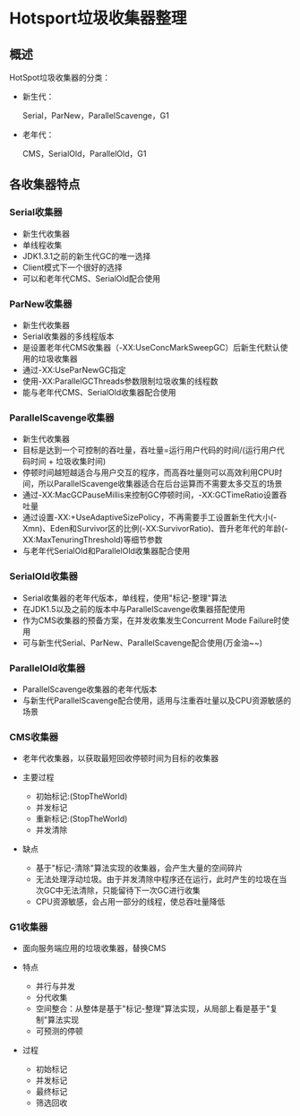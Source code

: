 # Hotsport垃圾收集器整理

## 概述

HotSpot垃圾收集器的分类：

- 新生代：

    Serial，ParNew，ParallelScavenge，G1

- 老年代：

    CMS，SerialOld，ParallelOld，G1

## 各收集器特点

### Serial收集器

- 新生代收集器
- 单线程收集
- JDK1.3.1之前的新生代GC的唯一选择
- Client模式下一个很好的选择
- 可以和老年代CMS、SerialOld配合使用

### ParNew收集器

- 新生代收集器
- Serial收集器的多线程版本
- 是设置老年代CMS收集器（-XX:UseConcMarkSweepGC）后新生代默认使用的垃圾收集器
- 通过-XX:UseParNewGC指定
- 使用-XX:ParallelGCThreads参数限制垃圾收集的线程数
- 能与老年代CMS、SerialOld收集器配合使用

### ParallelScavenge收集器

- 新生代收集器
- 目标是达到一个可控制的吞吐量，吞吐量=运行用户代码的时间/(运行用户代码时间 + 垃圾收集时间)
- 停顿时间越短越适合与用户交互的程序，而高吞吐量则可以高效利用CPU时间，所以ParallelScavenge收集器适合在后台运算而不需要太多交互的场景
- 通过-XX:MacGCPauseMillis来控制GC停顿时间，-XX:GCTimeRatio设置吞吐量
- 通过设置-XX:+UseAdaptiveSizePolicy，不再需要手工设置新生代大小(-Xmn)、Eden和Survivor区的比例(-XX:SurvivorRatio)、晋升老年代的年龄(-XX:MaxTenuringThreshold)等细节参数
- 与老年代SerialOld和ParallelOld收集器配合使用

### SerialOld收集器

- Serial收集器的老年代版本，单线程，使用"标记-整理"算法
- 在JDK1.5以及之前的版本中与ParallelScavenge收集器搭配使用
- 作为CMS收集器的预备方案，在并发收集发生Concurrent Mode Failure时使用
- 可与新生代Serial、ParNew、ParallelScavenge配合使用(万金油~~)

### ParallelOld收集器

- ParallelScavenge收集器的老年代版本
- 与新生代ParallelScavenge配合使用，适用与注重吞吐量以及CPU资源敏感的场景

### CMS收集器

- 老年代收集器，以获取最短回收停顿时间为目标的收集器
- 主要过程

  - 初始标记:(StopTheWorld)
  - 并发标记
  - 重新标记:(StopTheWorld)
  - 并发清除

- 缺点

  - 基于"标记-清除"算法实现的收集器，会产生大量的空间碎片
  - 无法处理浮动垃圾。由于并发清除中程序还在运行，此时产生的垃圾在当次GC中无法清除，只能留待下一次GC进行收集
  - CPU资源敏感，会占用一部分的线程，使总吞吐量降低

### G1收集器

- 面向服务端应用的垃圾收集器，替换CMS
- 特点
  - 并行与并发
  - 分代收集
  - 空间整合：从整体是基于"标记-整理"算法实现，从局部上看是基于"复制"算法实现
  - 可预测的停顿

- 过程
  - 初始标记
  - 并发标记
  - 最终标记
  - 筛选回收
